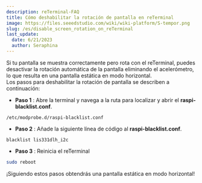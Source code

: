 ```yaml
---
description: reTerminal-FAQ
title: Cómo deshabilitar la rotación de pantalla en reTerminal
image: https://files.seeedstudio.com/wiki/wiki-platform/S-tempor.png
slug: /es/disable_screen_rotation_on_reTerminal
last_update:
  date: 6/21/2023
  author: Seraphina
---
```


Si tu pantalla se muestra correctamente pero rota con el reTerminal, puedes desactivar la rotación automática de la pantalla eliminando el acelerómetro, lo que resulta en una pantalla estática en modo horizontal. <br/>
Los pasos para deshabilitar la rotación de pantalla se describen a continuación:

- **Paso 1** : Abre la terminal y navega a la ruta para localizar y abrir el **raspi-blacklist.conf**.

```
/etc/modprobe.d/raspi-blacklist.conf 
```

- **Paso 2** : Añade la siguiente línea de código al **raspi-blacklist.conf**.

```
blacklist lis331dlh_i2c
```

- **Paso 3** : Reinicia el reTerminal

```sh
sudo reboot
```

¡Siguiendo estos pasos obtendrás una pantalla estática en modo horizontal!